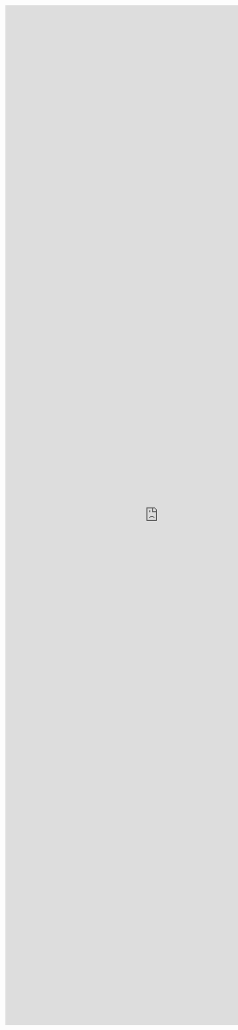 <!-- markdownlint-disable -->
<style>
    h1 {
        /* Remove space for heading */
        display: none;
    }

    /* .md-main {
    } */

    iframe {
        width: 100vw;
        height: 80vh;
        border: none;
        margin: 0;
        padding: 0;
        overflow: hidden;
    }
</style>

<!-- Hide title -->
<h1></h1>

<iframe src="https://hotosm.github.io/qrcodes" scrolling="no">
</iframe>
<!-- markdownlint-enable -->
